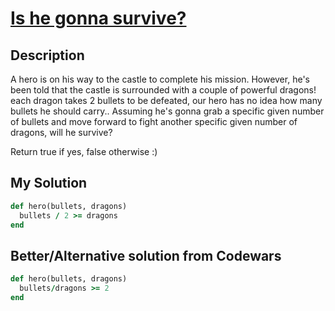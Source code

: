 # [Is he gonna survive?](https://www.codewars.com/kata/59ca8246d751df55cc00014c)

## Description
A hero is on his way to the castle to complete his mission. However, he's been told that the castle is surrounded with 
a couple of powerful dragons! each dragon takes 2 bullets to be defeated, our hero has no idea how many bullets he 
should carry.. Assuming he's gonna grab a specific given number of bullets and move forward to fight another specific 
given number of dragons, will he survive?

Return true if yes, false otherwise :)

## My Solution
```ruby
def hero(bullets, dragons)
  bullets / 2 >= dragons
end
```

## Better/Alternative solution from Codewars
```ruby
def hero(bullets, dragons)
  bullets/dragons >= 2
end
```
